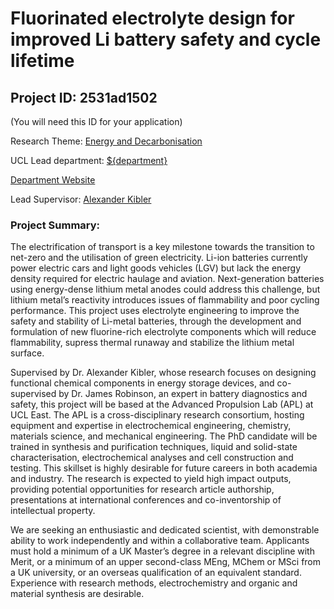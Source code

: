 # Fluorinated electrolyte design for improved Li battery safety and cycle lifetime

## Project ID: **2531ad1502**
(You will need this ID for your application)

Research Theme: [Energy and Decarbonisation](../themes/energy-and-decarbonisation.md)

UCL Lead department: [${department}](../departments/chemical-engineering.md)

[Department Website](https://www.ucl.ac.uk/chemical-engineering)

Lead Supervisor: [Alexander Kibler](https://profiles.ucl.ac.uk/99324)

### Project Summary:

The electrification of transport is a key milestone towards the transition to net-zero and the utilisation of green electricity. Li-ion batteries currently power electric cars and light goods vehicles (LGV) but lack the energy density required for electric haulage and aviation. Next-generation batteries using energy-dense lithium metal anodes could address this challenge, but lithium metal’s reactivity introduces issues of flammability and poor cycling performance. This project uses electrolyte engineering to improve the safety and stability of Li-metal batteries, through the development and formulation of new fluorine-rich electrolyte components which will reduce flammability, supress thermal runaway and stabilize the lithium metal surface.

Supervised by Dr. Alexander Kibler, whose research focuses on designing functional chemical components in energy storage devices, and co-supervised by Dr. James Robinson, an expert in battery diagnostics and safety, this project will be based at the Advanced Propulsion Lab (APL) at UCL East. The APL is a cross-disciplinary research consortium, hosting equipment and expertise in electrochemical engineering, chemistry, materials science, and mechanical engineering. The PhD candidate will be trained in synthesis and purification techniques, liquid and solid-state characterisation, electrochemical analyses and cell construction and testing. This skillset is highly desirable for future careers in both academia and industry. The research is expected to yield high impact outputs, providing potential opportunities for research article authorship, presentations at international conferences and co-inventorship of intellectual property.

We are seeking an enthusiastic and dedicated scientist, with demonstrable ability to work independently and within a collaborative team. Applicants must hold a minimum of a UK Master’s degree in a relevant discipline with Merit, or a minimum of an upper second-class MEng, MChem or MSci from a UK university, or an overseas qualification of an equivalent standard. Experience with research methods, electrochemistry and organic and material synthesis are desirable.
